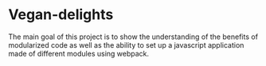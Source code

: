 # Vegan-delights
The main goal of this project is to show the understanding of the benefits of modularized code as well as the ability to set up a javascript application made of different modules using webpack.
